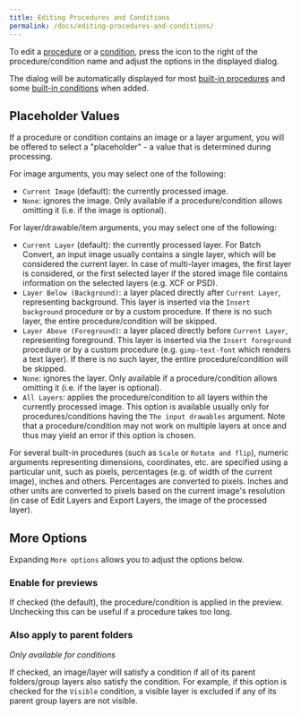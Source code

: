 ```yaml
---
title: Editing Procedures and Conditions
permalink: /docs/editing-procedures-and-conditions/
---
```


To edit a [procedure](Procedures.md) or a [condition](Conditions.md), press the icon to the right of the procedure/condition name and adjust the options in the displayed dialog.

The dialog will be automatically displayed for most [built-in procedures](Procedures.md#built-in-procedures) and some [built-in conditions](Conditions.md#built-in-conditions) when added.

## Placeholder Values

If a procedure or condition contains an image or a layer argument, you will be offered to select a "placeholder" - a value that is determined during processing.

For image arguments, you may select one of the following:
* `Current Image` (default): the currently processed image.
* `None`: ignores the image. Only available if a procedure/condition allows omitting it (i.e. if the image is optional).

For layer/drawable/item arguments, you may select one of the following:
* `Current Layer` (default): the currently processed layer. For Batch Convert, an input image usually contains a single layer, which will be considered the current layer. In case of multi-layer images, the first layer is considered, or the first selected layer if the stored image file contains information on the selected layers (e.g. XCF or PSD).
* `Layer Below (Background)`: a layer placed directly after `Current Layer`, representing background. This layer is inserted via the `Insert background` procedure or by a custom procedure. If there is no such layer, the entire procedure/condition will be skipped.
* `Layer Above (Foreground)`: a layer placed directly before `Current Layer`, representing foreground. This layer is inserted via the `Insert foreground` procedure or by a custom procedure (e.g. `gimp-text-font` which renders a text layer). If there is no such layer, the entire procedure/condition will be skipped.
* `None`: ignores the layer. Only available if a procedure/condition allows omitting it (i.e. if the layer is optional).
* `All Layers`: applies the procedure/condition to all layers within the currently processed image. This option is available usually only for procedures/conditions having the `The input drawables` argument. Note that a procedure/condition may not work on multiple layers at once and thus may yield an error if this option is chosen.

For several built-in procedures (such as `Scale` or `Rotate and flip`), numeric arguments representing dimensions, coordinates, etc. are specified using a particular unit, such as pixels, percentages (e.g. of width of the current image), inches and others. Percentages are converted to pixels. Inches and other units are converted to pixels based on the current image's resolution (in case of Edit Layers and Export Layers, the image of the processed layer).


## More Options

Expanding `More options` allows you to adjust the options below.

### Enable for previews

If checked (the default), the procedure/condition is applied in the preview.
Unchecking this can be useful if a procedure takes too long.

### Also apply to parent folders

*Only available for conditions*

If checked, an image/layer will satisfy a condition if all of its parent folders/group layers also satisfy the condition.
For example, if this option is checked for the `Visible` condition, a visible layer is excluded if any of its parent group layers are not visible.
